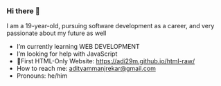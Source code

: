 ### Hi there 👋

I am a 19-year-old, pursuing software development as a career, and very passionate about my future as well

-  I’m currently learning WEB DEVELOPMENT
-  I’m looking for help with JavaScript
-  🔗First HTML-Only Website: https://adi29m.github.io/html-raw/
-  How to reach me: adityammanjrekar@gmail.com
-  Pronouns: he/him
